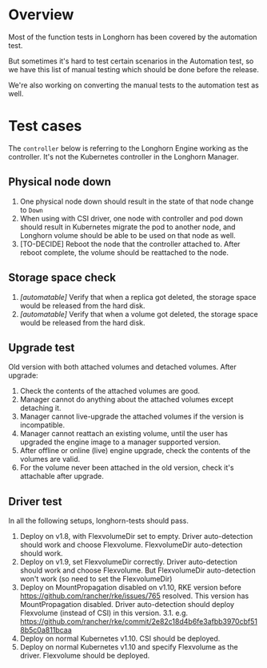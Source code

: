 # Overview

Most of the function tests in Longhorn has been covered by the automation test.

But sometimes it's hard to test certain scenarios in the Automation test, so we have this list of manual testing which should be done before the release.

We're also working on converting the manual tests to the automation test as well. 

# Test cases

The `controller` below is referring to the Longhorn Engine working as the controller. It's not the Kubernetes controller in the Longhorn Manager.

## Physical node down
1. One physical node down should result in the state of that node change to `Down`
2. When using with CSI driver, one node with controller and pod down should result in Kubernetes migrate the pod to another node, and Longhorn volume should be able to be used on that node as well.
3. [TO-DECIDE] Reboot the node that the controller attached to. After reboot complete, the volume should be reattached to the node.

## Storage space check
1. *[automatable]* Verify that when a replica got deleted, the storage space would be released from the hard disk.
2. *[automatable]* Verify that when a volume got deleted, the storage space would be released from the hard disk.

## Upgrade test
Old version with both attached volumes and detached volumes. After upgrade:
1. Check the contents of the attached volumes are good.
2. Manager cannot do anything about the attached volumes except detaching it.
3. Manager cannot live-upgrade the attached volumes if the version is incompatible.
4. Manager cannot reattach an existing volume, until the user has upgraded the engine image to a manager supported version.
5. After offline or online (live) engine upgrade, check the contents of the volumes are valid.
6. For the volume never been attached in the old version, check it's attachable after upgrade.

## Driver test
In all the following setups, longhorn-tests should pass.
1. Deploy on v1.8, with FlexvolumeDir set to empty. Driver auto-detection should work and choose Flexvolume. FlexvolumeDir auto-detection should work.
2. Deploy on v1.9, set FlexvolumeDir correctly. Driver auto-detection should work and choose Flexvolume. But FlexvolumeDir auto-detection won't work (so need to set the FlexvolumeDir)
3. Deploy on MountPropagation disabled on v1.10, RKE version before https://github.com/rancher/rke/issues/765 resolved. This version has MountPropagation disabled. Driver auto-detection should deploy Flexvolume (instead of CSI) in this version.
3.1. e.g. https://github.com/rancher/rke/commit/2e82c18d4b6fe3afbb3970cbf518b5c0a811bcaa
4. Deploy on normal Kubernetes v1.10. CSI should be deployed.
5. Deploy on normal Kubernetes v1.10 and specify Flexvolume as the driver. Flexvolume should be deployed.